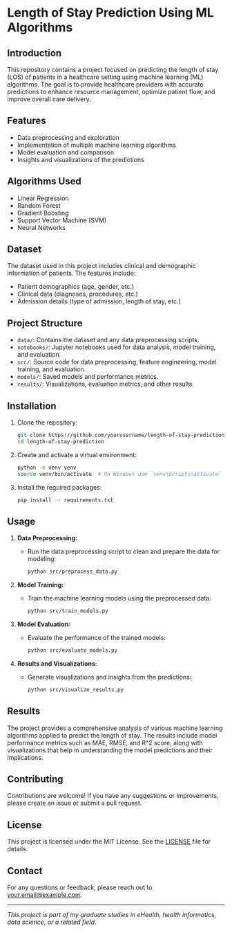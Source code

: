 # Length of Stay Prediction Using ML Algorithms

## Introduction

This repository contains a project focused on predicting the length of stay (LOS) of patients in a healthcare setting using machine learning (ML) algorithms. The goal is to provide healthcare providers with accurate predictions to enhance resource management, optimize patient flow, and improve overall care delivery.

## Features

- Data preprocessing and exploration
- Implementation of multiple machine learning algorithms
- Model evaluation and comparison
- Insights and visualizations of the predictions

## Algorithms Used

- Linear Regression
- Random Forest
- Gradient Boosting
- Support Vector Machine (SVM)
- Neural Networks

## Dataset

The dataset used in this project includes clinical and demographic information of patients. The features include:

- Patient demographics (age, gender, etc.)
- Clinical data (diagnoses, procedures, etc.)
- Admission details (type of admission, length of stay, etc.)

## Project Structure

- `data/`: Contains the dataset and any data preprocessing scripts.
- `notebooks/`: Jupyter notebooks used for data analysis, model training, and evaluation.
- `src/`: Source code for data preprocessing, feature engineering, model training, and evaluation.
- `models/`: Saved models and performance metrics.
- `results/`: Visualizations, evaluation metrics, and other results.

## Installation

1. Clone the repository:
    ```bash
    git clone https://github.com/yourusername/length-of-stay-prediction.git
    cd length-of-stay-prediction
    ```

2. Create and activate a virtual environment:
    ```bash
    python -m venv venv
    source venv/bin/activate  # On Windows use `venv\Scripts\activate`
    ```

3. Install the required packages:
    ```bash
    pip install -r requirements.txt
    ```

## Usage

1. **Data Preprocessing:**
    - Run the data preprocessing script to clean and prepare the data for modeling:
      ```bash
      python src/preprocess_data.py
      ```

2. **Model Training:**
    - Train the machine learning models using the preprocessed data:
      ```bash
      python src/train_models.py
      ```

3. **Model Evaluation:**
    - Evaluate the performance of the trained models:
      ```bash
      python src/evaluate_models.py
      ```

4. **Results and Visualizations:**
    - Generate visualizations and insights from the predictions:
      ```bash
      python src/visualize_results.py
      ```

## Results

The project provides a comprehensive analysis of various machine learning algorithms applied to predict the length of stay. The results include model performance metrics such as MAE, RMSE, and R^2 score, along with visualizations that help in understanding the model predictions and their implications.

## Contributing

Contributions are welcome! If you have any suggestions or improvements, please create an issue or submit a pull request.

## License

This project is licensed under the MIT License. See the [LICENSE](LICENSE) file for details.

## Contact

For any questions or feedback, please reach out to [your.email@example.com](mailto:your.email@example.com).

---

*This project is part of my graduate studies in eHealth, health informatics, data science, or a related field.*
